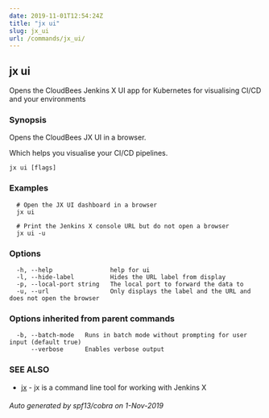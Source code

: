 ```yaml
---
date: 2019-11-01T12:54:24Z
title: "jx ui"
slug: jx_ui
url: /commands/jx_ui/
---
```

## jx ui

Opens the CloudBees Jenkins X UI app for Kubernetes for visualising CI/CD and your environments

### Synopsis

Opens the CloudBees JX UI in a browser. 

Which helps you visualise your CI/CD pipelines.

```
jx ui [flags]
```

### Examples

```
  # Open the JX UI dashboard in a browser
  jx ui
  
  # Print the Jenkins X console URL but do not open a browser
  jx ui -u
```

### Options

```
  -h, --help                help for ui
  -l, --hide-label          Hides the URL label from display
  -p, --local-port string   The local port to forward the data to
  -u, --url                 Only displays the label and the URL and does not open the browser
```

### Options inherited from parent commands

```
  -b, --batch-mode   Runs in batch mode without prompting for user input (default true)
      --verbose      Enables verbose output
```

### SEE ALSO

* [jx](/commands/jx/)	 - jx is a command line tool for working with Jenkins X

###### Auto generated by spf13/cobra on 1-Nov-2019
